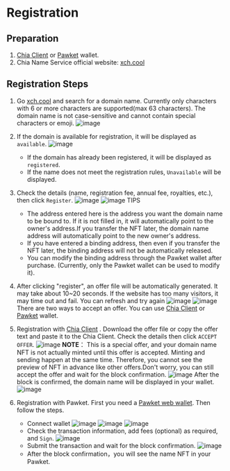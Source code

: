 # Registration

## Preparation

1. [Chia Client](https://www.chia.net/downloads/) or [Pawket](https://info.pawket.app/download/) wallet.
3. Chia Name Service official website: [xch.cool](https://xch.cool/)

## Registration Steps

1. Go [xch.cool](https://xch.cool/) and search for a domain name. Currently only characters with 6 or more characters are supported(max 63 characters). The domain name is not case-sensitive and cannot contain special characters or emoji.
   ![image](https://user-images.githubusercontent.com/90297530/218027708-6bf60e1c-772a-425c-9ee4-bf7f4c49e7bd.png)

1. If the domain is available for registration, it will be displayed as `available`.
   ![image](https://user-images.githubusercontent.com/90297530/218029906-811e760d-81cd-4183-93b4-cf966e646d32.png)

    - If the domain has already been registered, it will be displayed as `registered`.
    - If the name does not meet the registration rules, `Unavailable` will be displayed.

1. Check the details (name, registration fee, annual fee, royalties, etc.), then click `Register`. 
   ![image](https://user-images.githubusercontent.com/90297530/218029989-64e2c2bc-879a-4bad-852d-55f85004379b.png)
   ![image](https://user-images.githubusercontent.com/90297530/218030337-2ca7e376-b425-4f78-8439-8b6dc0220327.png)
   TIPS
   - The address entered here is the address you want the domain name to be bound to. If it is not filled in, it will automatically point to the owner's address.If you transfer the NFT later, the domain name address will automatically point to the new owner's address.
   - If you have entered a binding address, then even if you transfer the NFT later, the binding address will not be automatically released.
   - You can modify the binding address through the Pawket wallet after purchase. (Currently, only the Pawket wallet can be used to modify it).

1. After clicking "register", an offer file will be automatically generated. It may take about 10~20 seconds. If the website has too many visitors, it may time out and fail. You can refresh and try again
   ![image](https://user-images.githubusercontent.com/80501701/218426763-5603b58f-4877-4b86-a00a-ca46c115ef0c.png)
   ![image](https://user-images.githubusercontent.com/80501701/218426829-be12e36a-4340-4bf1-8c90-3e589c3326c0.png)
There are two ways to accept an offer. You can use [Chia Client](https://www.chia.net/downloads/) or [Pawket](https://info.pawket.app/download/) wallet.

1. Registration with [Chia Client](https://www.chia.net/downloads/) . Download the offer file or copy the offer text and paste it to the Chia Client. Check the details then click `ACCEPT OFFER`.
  ![image](https://user-images.githubusercontent.com/80501701/218427964-ca5d6677-54a4-4fa3-9130-4729ad7c9d5d.png)
 **NOTE**： This is a special offer, and your domain name NFT is not actually minted until this offer is accepted. Minting and sending happen at the same time. Therefore, you cannot see the preview of NFT in advance like other offers.Don't worry, you can still accept the offer and wait for the block confirmation.
   ![image](https://user-images.githubusercontent.com/80501701/218428310-df3ab172-d46f-4a6a-9197-0c6e4db95f45.png)
  After the block is confirmed, the domain name will be displayed in your wallet.
  ![image](https://user-images.githubusercontent.com/80501701/218431974-d7b198f6-ac94-4809-aa0f-4e834271ec2d.png)

1. Registration with Pawket. First you need a [Pawket web wallet](https://pawket.app). Then follow the steps.
   - Connect wallet
    ![image](https://user-images.githubusercontent.com/90297530/218030780-0037ea21-89c6-415d-8e46-1113416c13d0.png)
    ![image](https://user-images.githubusercontent.com/90297530/218031175-525abf20-fc89-446e-8ad2-077962a5270c.png)
    ![image](https://user-images.githubusercontent.com/90297530/218035127-db08ff01-da5f-4d64-bf21-babfdd9810dc.png)
   - Check the transaction information, add fees (optional) as required, and `Sign`.
   ![image](https://user-images.githubusercontent.com/90297530/218031408-bc6cde8f-f1fa-49f0-a63d-ec806f0d9442.png)
   - Submit the transaction and wait for the block confirmation.
     ![image](https://user-images.githubusercontent.com/90297530/218033969-efa0f453-ca76-437e-bd81-5c61f5820f97.png)
   - After the block confirmation，you will see the name NFT in your Pawket.

